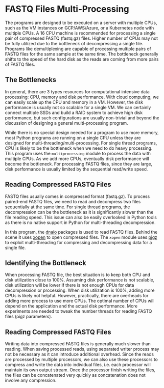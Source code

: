 # FASTQ Files Multi-Processing
The programs are designed to be executed on a server with multiple CPUs, such as the VM instances on GCP/AWS/Azure, or a Kubernetes node with multiple CPUs. A 16 CPU machine is recommended for processing a single pair of compressed FASTQ (fastq.gz) files. Higher number of CPUs may not be fully utilized due to the bottleneck of decompressing a single file. Programs like demultiplexing are capable of processing multiple pairs of FASTQ files for the same sample at the same time. The bottleneck generally shifts to the speed of the hard disk as the reads are coming from more pairs of FASTQ files.

## The Bottlenecks
In general, there are 3 types resources for computational intensive data processing: CPU, memory and disk performance. With cloud computing, we can easily scale up the CPU and memory in a VM. However, the disk performance is usually not so scalable for a single VM. We can certainly connect multiple SSDs and build a RAID system to achieve high disk performance, but such configurations are usually non-trivial and beyond the discussion of designing a general multi-processing program.

While there is no special design needed for a program to use more memory, most Python programs are running on a single CPU unless they are designed for multi-threading/multi-processing. For single thread programs, CPU is likely to be the bottleneck when we need to do heavy processing. This program uses the `multiprocessing` module to process the data with multiple CPUs. As we add more CPUs, eventually disk performance will become the bottleneck. For processing FASTQ files, since they are large, disk performance is usually limited by the sequential read/write speed.

## Reading Compressed FASTQ Files
FASTQ files usually comes in compressed format (fastq.gz). To process paired-end FASTQ files, we need to read and decompress two files sequentially at the same time. For single thread programs, the decompression can be the bottleneck as it is significantly slower than the file reading speed. This issue can also be easily overlooked in Python tools as there is no native support in Python for multi-threading decompression.

In this program, the [dnaio](https://github.com/marcelm/dnaio/) packages is used to read FASTQ files. Behind the scene it uses [xopen](https://github.com/marcelm/xopen/) to open compressed files. The `xopen` module uses [pigz](https://zlib.net/pigz/) to exploit multi-threading for compressing and decompressing data for a single file.

## Identifying the Bottleneck
When processing FASTQ file, the best situation is to keep both CPU and disk utilization close to 100%. Assuming disk performance is not scalable, disk utilization will be lower if there is not enough CPUs for data decompression or processing. When disk utilization is 100%, adding more CPUs is likely not helpful. However, practically, there are overheads for adding more process to use more CPUs. The optimal number of CPUs will depend on the application and the actual disk performance. More experiments are needed to tweak the number threads for reading FASTQ files (pigz parameters).

## Reading Compressed FASTQ Files
Writing data into compressed FASTQ files is generally much slower than reading. When saving processed reads, using separated writer process may not be necessary as it can introduce additional overhead. Since the reads are processed by multiple processors, we can also use these processors to compress and write the data into individual files, i.e. each processor will maintain its own output stream. Once the processor finish writing the files, the files can be concatenated very quickly as concatenation does not involve any compression.
